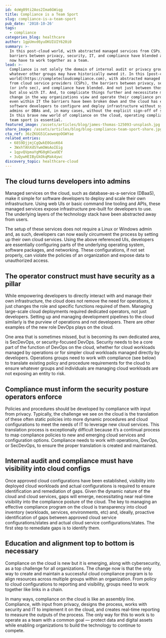 ```yaml
---
id: 4oWg09ti2Aos2Ima6GWiqg
title: Compliance is a Team Sport
slug: compliance-is-a-team-sport
pub_date: '2018-10-26'
tags:
  - compliance
categories_blog: healthcare
author: 1gpUmvd6yuOKUIUIY620i0
summary: >-
  In this post-cloud world, with abstracted managed services from CSPs, the
  barriers between privacy, security, IT, and compliance have blended and they
  now have to work together as a team.
lead: >-
  Compliance is not solely the domain of internal audit or privacy groups, or
  whatever other groups may have historically owned it. In this [post-cloud
  world](https://completecloudcompliance.com), with abstracted managed services
  from cloud service providers (CSPs), the barriers between privacy, security
  (or info sec), and compliance have blended. And not just between those groups
  but also with IT. And, to complicate things further and necessitate more
  change in the way organizations view and operate their compliance programs,
  even within IT the barriers have been broken down and the cloud has enabled
  software developers to configure and deploy infrastructure without system
  admins or DBAs and, in many cases, without the explicit sign-off of security.
  In this brave new world of compliance on the cloud, operating compliance as a
  team sport is essential.
featured_image: /assets/articles/blog/james-thomas-125093-unsplash.jpg
share_image: /assets/articles/blog/blog-compliance-team-sport-share.jpg
cta_ref: 36zZKUG51CaoweqoOGWYae
related_entries:
  - 68S9DjjmjCgQwkE0GooK64
  - 3WxhTAhXdSYwmOWoAoIEig
  - 1qpvQVpmaYgMG0gKCwaOEY
  - 3uQywHEIByGkOkqMak4ywc
discovery_topic: healthcare-cloud
---
```


## The cloud turns developers into admins

Managed services on the cloud, such as database-as-a-service (DBaaS), make it simple for software developers to deploy and scale their own infrastructure. Using web UIs or basic command line tooling and APIs, these managed services expose infrastructure pre-built for developers to use. The underlying layers of the technology stack have been abstracted away from users.

The setup of these services does not require a Linux or Windows admin and, as such, developers can now easily circumvent the process by setting up their own cloud services. Using the above referenced UIs, developers are essentially configuring parts of the underlying operating system, software packages, and networking. These configurations, if not set properly, can violate the policies of an organization and expose data to unauthorized access.

## The operator construct must have security as a pillar

While empowering developers to directly interact with and manage their own infrastructure, the cloud does not remove the need for operations, it just changes the role and specific functions required of them. Managing large-scale cloud deployments required dedicated operators, not just developers. Setting up and managing development pipelines to the cloud similarly is the purview of operations and not developers. There are other examples of the new role DevOps plays on the cloud.

One area that is sometimes missed, but is becoming its own dedicated area, is SecDevOps, or security-focused DevOps. Security needs to be a core part of the function of DevOps on the cloud, whether for cloud workloads managed by operations or for simpler cloud workloads managed directly by developers. Operations groups need to work with compliance (see below) to translate existing policy and procedure requirements for the cloud to ensure whatever groups and individuals are managing cloud workloads are not exposing an entity to risk.

## Compliance must inform the security posture operators enforce

Policies and procedures should be developed by compliance with input from privacy. Typically, the challenge we see on the cloud is the translation of these often static policies into more dynamic procedures and cloud configurations to meet the needs of IT to leverage new cloud services. This translation process is exceptionally difficult because it’s a continual process to map compliance policies to new and emerging cloud services and configuration options. Compliance needs to work with operations, DevOps, or SecDevOps, to ensure the proper translation is created and maintained.

## Internal audit and compliance must have visibility into cloud configs

Once approved cloud configurations have been established, visibility into deployed cloud workloads and actual configurations is required to ensure identification and remediation of gaps. Given the dynamic nature of the cloud and cloud services, gaps will emerge, necessitating near real-time visibility into the compliance posture of the cloud. The key to managing an effective compliance program on the cloud is transparency into cloud inventory (workloads, services, environments, etc) and, ideally, proactive identification of gaps between approved cloud service configurations/states and actual cloud service configurations/states. The first step to remediate gaps is to identify them.

## Education and alignment top to bottom is necessary

Compliance on the cloud is new but it is emerging, along with cybersecurity, as a top challenge for all organizations. The change now is that the only way to create and maintain a successful cloud compliance program is to align resources across multiple groups within an organization. From policy to cloud configurations to reporting and visibility, groups need to work together like links in a chain.

In many ways, compliance on the cloud is like an assembly line. Compliance, with input from privacy, designs the process, works with security and IT to implement it on the cloud, and creates real-time reporting to measure the outputs of the process. The only way for this to work is to operate as a team with a common goal — protect data and digital assets while enabling organizations to build the technology to continue to compete.


  